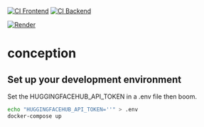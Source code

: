 [![CI Frontend](https://github.com/ruaultadrien/conception/actions/workflows/ci-frontend.yaml/badge.svg)](https://github.com/ruaultadrien/conception/actions/workflows/ci-frontend.yaml)
[![CI Backend](https://github.com/ruaultadrien/conception/actions/workflows/ci-backend.yaml/badge.svg)](https://github.com/ruaultadrien/conception/actions/workflows/ci-backend.yaml)

[![Render](https://img.shields.io/badge/Render-46E3B7?style=for-the-badge&logo=render&logoColor=white)](https://front-rfy7.onrender.com/)

# conception

## Set up your development environment

Set the HUGGINGFACEHUB_API_TOKEN in a .env file then boom.

```bash
echo "HUGGINGFACEHUB_API_TOKEN=''" > .env
docker-compose up
```